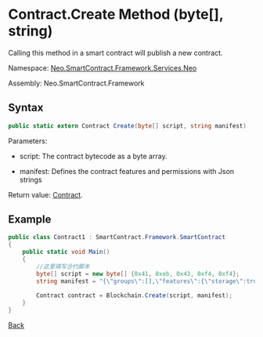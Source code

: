 # Contract.Create Method (byte[], string)

Calling this method in a smart contract will publish a new contract.

Namespace: [Neo.SmartContract.Framework.Services.Neo](../../neo.md)

Assembly: Neo.SmartContract.Framework

## Syntax

```c#
public static extern Contract Create(byte[] script, string manifest)
```

Parameters:

- script: The contract bytecode as a byte array.

- manifest: Defines the contract features and permissions with Json strings


Return value: [Contract](../Contract.md).

## Example

```c#
public class Contract1 : SmartContract.Framework.SmartContract
{
    public static void Main()
    {
        //这里填写合约脚本
        byte[] script = new byte[] {0x41, 0xeb, 0x43, 0xf4, 0xf4};
        string manifest = "{\"groups\":[],\"features\":{\"storage\":true,\"payable\":false},\"abi\":{\"hash\":\"0x8c23f196d8a1bfd103a9dcb1f9ccf0c611377d3b\",\"entryPoint\":{\"name\":\"Main\",\"parameters\":[{\"name\":\"operation\",\"type\":\"String\"},{\"name\":\"args\",\"type\":\"Array\"}],\"returnType\":\"Any\"},\"methods\":[{\"name\":\"getSysFeeAmount\",\"parameters\":[{\"name\":\"index\",\"type\":\"Integer\"}],\"returnType\":\"Integer\"},{\"name\":\"name\",\"parameters\":[],\"returnType\":\"String\"},{\"name\":\"symbol\",\"parameters\":[],\"returnType\":\"String\"},{\"name\":\"decimals\",\"parameters\":[],\"returnType\":\"Integer\"},{\"name\":\"totalSupply\",\"parameters\":[],\"returnType\":\"Integer\"},{\"name\":\"balanceOf\",\"parameters\":[{\"name\":\"account\",\"type\":\"Hash160\"}],\"returnType\":\"Integer\"},{\"name\":\"transfer\",\"parameters\":[{\"name\":\"from\",\"type\":\"Hash160\"},{\"name\":\"to\",\"type\":\"Hash160\"},{\"name\":\"amount\",\"type\":\"Integer\"}],\"returnType\":\"Boolean\"},{\"name\":\"onPersist\",\"parameters\":[],\"returnType\":\"Boolean\"},{\"name\":\"supportedStandards\",\"parameters\":[],\"returnType\":\"Array\"}],\"events\":[{\"name\":\"Transfer\",\"parameters\":[{\"name\":\"from\",\"type\":\"Hash160\"},{\"name\":\"to\",\"type\":\"Hash160\"},{\"name\":\"amount\",\"type\":\"Integer\"}],\"returnType\":\"Signature\"}]},\"permissions\":[{\"contract\":\"*\",\"methods\":\"*\"}],\"trusts\":[],\"safeMethods\":[\"getSysFeeAmount\",\"name\",\"symbol\",\"decimals\",\"totalSupply\",\"balanceOf\",\"supportedStandards\"],\"extra\":null}";
      
        Contract contract = Blockchain.Create(script, manifest);
    }
}
```



[Back](../Contract.md)